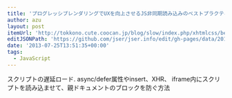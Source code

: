 ```yaml
---
title: 'プログレッシブレンダリングでUXを向上させるJS非同期読み込みのベストプラクティス | ゆっくりと…'
author: azu
layout: post
itemUrl: 'http://tokkono.cute.coocan.jp/blog/slow/index.php/xhtmlcss/best-practice-of-truly-async-js-loading/'
editJSONPath: 'https://github.com/jser/jser.info/edit/gh-pages/data/2013/07/index.json'
date: '2013-07-25T13:51:35+00:00'
tags:
  - JavaScript
---
```

スクリプトの遅延ロード.
async/defer属性やinsert、XHR、
iframe内にスクリプトを読み込ませて、親ドキュメントのブロックを防ぐ方法
